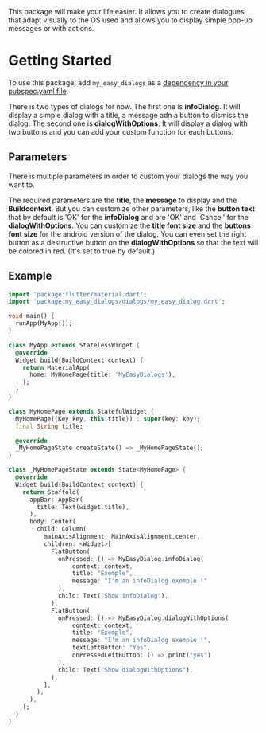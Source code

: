 
This package will make your life easier. It allows you to create dialogues that adapt visually to the OS used and allows you to display simple pop-up messages or with actions.
  
# Getting Started  
  
To use this package, add `my_easy_dialogs` as a [dependency in your pubspec.yaml file](https://flutter.io/platform-plugins/).  

There is two types of dialogs for now. The first one is **infoDialog**. It will display a simple dialog with a title, a message adn a button to dismiss the dialog. The second one is **dialogWithOptions**. It will display a dialog with two buttons and you can add your custom function for each buttons.
 
## Parameters

There is multiple parameters in order to custom your dialogs the way you want to.

The required parameters are the **title**, the **message** to display and the **Buildcontext**.
But you can customize other parameters, like the **button text** that by default is 'OK' for the **infoDialog** and are 'OK' and 'Cancel' for the **dialogWithOptions**. You can customize the **title font size** and the **buttons font size** for the android version of the dialog. You can even set the right button as a destructive button on the **dialogWithOptions** so that the text will be colored in red. (It's set to true by default.)

## Example  
  
```dart  
import 'package:flutter/material.dart';
import 'package:my_easy_dialogs/dialogs/my_easy_dialog.dart';

void main() {
  runApp(MyApp());
}

class MyApp extends StatelessWidget {
  @override
  Widget build(BuildContext context) {
    return MaterialApp(
      home: MyHomePage(title: 'MyEasyDialogs'),
    );
  }
}

class MyHomePage extends StatefulWidget {
  MyHomePage({Key key, this.title}) : super(key: key);
  final String title;

  @override
  _MyHomePageState createState() => _MyHomePageState();
}

class _MyHomePageState extends State<MyHomePage> {
  @override
  Widget build(BuildContext context) {
    return Scaffold(
      appBar: AppBar(
        title: Text(widget.title),
      ),
      body: Center(
        child: Column(
          mainAxisAlignment: MainAxisAlignment.center,
          children: <Widget>[
            FlatButton(
              onPressed: () => MyEasyDialog.infoDialog(
                  context: context,
                  title: "Exemple",
                  message: "I'm an infoDialog exemple !"
              ),
              child: Text("Show infoDialog"),
            ),
            FlatButton(
              onPressed: () => MyEasyDialog.dialogWithOptions(
                  context: context,
                  title: "Exemple",
                  message: "I'm an infoDialog exemple !",
                  textLeftButton: "Yes",
                  onPressedLeftButton: () => print("yes")
              ),
              child: Text("Show dialogWithOptions"),
            ),
          ],
        ),
      ),
    );
  }
}
```
